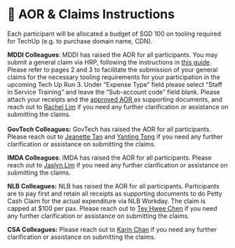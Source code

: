 # 📨 AOR  & Claims Instructions

Each participant will be allocated a budget of SGD 100 on tooling required for TechUp (e.g. to purchase domain name, CDN).

**MDDI Colleagues**: MDDI has raised the AOR for all participants. You may submit a general claim via HRP, following the instructions in [this guide](https://drive.google.com/file/d/1lZy7TflYwDCaBJoijOAWK5UbA4CYvIsN/view?usp=sharing). Please refer to pages 2 and 3 to facilitate the submission of your general claims for the necessary tooling requirements for your participation in the upcoming Tech Up Run 3. Under “Expense Type” field please select “Staff in Service Training” and leave the “Sub-account code” field blank. Please attach your receipts and the [approved AOR ](https://drive.google.com/file/d/1lZy7TflYwDCaBJoijOAWK5UbA4CYvIsN/view?usp=drive\_link)as supporting documents, and reach out to [Rachel Lim](mailto:rachel\_cy\_lim@mddi.gov.sg) if you need any further clarification or assistance on submitting the claims.\
\
**GovTech Colleagues:** GovTech has raised the AOR for all participants. Please reach out to [Jeanette Tan](mailto:jeanette\_tan@tech.gov.sg) and [Yanting Tong](mailto:tong\_yanting@tech.gov.sg) if you need any further clarification or assistance on submitting the claims.

**IMDA Colleagues**: IMDA has raised the AOR for all participants. Please reach out to [Jaslyn Lim](mailto:jaslyn\_lim@imda.gov.sg) if you need any further clarification or assistance on submitting the claims.

**NLB Colleagues:** NLB has raised the AOR for all participants. Participants are to pay first and retain all receipts as supporting documents to do Petty Cash Claim for the actual expenditure via NLB Workday. The claim is capped at $100 per pax. Please reach out to [Tey Hwee Chen](mailto:tey\_hwee\_chen@nlb.gov.sg) if you need any further clarification or assistance on submitting the claims.

**CSA Colleagues:** Please reach out to [Karin Chan](mailto:karin\_chan@csa.gov.sg) if you need any further clarification or assistance on submitting the claims.

